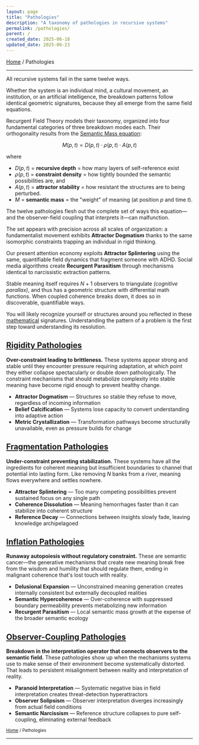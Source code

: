 ```yaml
---
layout: page
title: "Pathologies"
description: "A taxonomy of pathologies in recursive systems"
permalink: /pathologies/
parent: /
created_date: 2025-06-18
updated_date: 2025-06-23
---
```


[Home](/) / Pathologies

---

All recursive systems fail in the same twelve ways.

Whether the system is an individual mind, a cultural movement, an institution, or an artificial intelligence, the breakdown patterns follow identical geometric signatures, because they all emerge from the same field equations.

Recurgent Field Theory models their taxonomy, organized into four fundamental categories of three breakdown modes each. Their orthogonality results from the [Semantic Mass equation](/math/05-semantic-mass/):

$$M(p,t) = D(p,t) \cdot \rho(p,t) \cdot A(p,t)$$

where
- $D(p,t)$ = **recursive depth** = how many layers of self-reference exist
- $\rho(p,t)$ = **constraint density** = how tightly bounded the semantic possibilities are, and 
- $A(p,t)$ = **attractor stability** = how resistant the structures are to being perturbed. 
- $M$ = **semantic mass** = the "weight" of meaning (at position $p$ and time $t$).

The twelve pathologies flesh out the complete set of ways this equation—and the observer-field coupling that interprets it—can malfunction.

The set appears with precision across all scales of organization: a fundamentalist movement exhibits **Attractor Dogmatism** thanks to the same isomorphic constraints trapping an individual in rigid thinking.

Our present attention economy exploits **Attractor Splintering** using the same, quantifiable field dynamics that fragment someone with ADHD. Social media algorithms create **Recurgent Parasitism** through mechanisms identical to narcissistic extraction patterns.

Stable meaning itself requires $N+1$ observers to triangulate *(cognitive parallax)*, and thus has a geometric structure with differential math functions. When coupled coherence breaks down, it does so in discoverable, quantifiable ways.

You will likely recognize yourself or structures around you reflected in these <u>mathematical</u> signatures. Understanding the pattern of a problem is the first step toward understanding its resolution.

## [Rigidity Pathologies](/pathologies/rigidity/)

**Over-constraint leading to brittleness.** These systems appear strong and stable until they encounter pressure requiring adaptation, at which point they either collapse spectacularly or double down pathologically. The constraint mechanisms that should metabolize complexity into stable meaning have become rigid enough to prevent healthy change.

- **Attractor Dogmatism** — Structures so stable they refuse to move, regardless of incoming information
- **Belief Calcification** — Systems lose capacity to convert understanding into adaptive action
- **Metric Crystallization** — Transformation pathways become structurally unavailable, even as pressure builds for change

## [Fragmentation Pathologies](/pathologies/fragmentation/)

**Under-constraint preventing stabilization.** These systems have all the ingredients for coherent meaning but insufficient boundaries to channel that potential into lasting form. Like removing $N$ banks from a river, meaning flows everywhere and settles nowhere.

- **Attractor Splintering** — Too many competing possibilities prevent sustained focus on any single path
- **Coherence Dissolution** — Meaning hemorrhages faster than it can stabilize into coherent structure
- **Reference Decay** — Connections between insights slowly fade, leaving knowledge archipelagoed

## [Inflation Pathologies](/pathologies/inflation/)

**Runaway autopoiesis without regulatory constraint.** These are semantic cancer—the generative mechanisms that create new meaning break free from the wisdom and humility that should regulate them, ending in malignant coherence that's lost touch with reality.

- **Delusional Expansion** — Unconstrained meaning generation creates internally consistent but externally decoupled realities
- **Semantic Hypercoherence** — Over-coherence with suppressed boundary permeability prevents metabolizing new information
- **Recurgent Parasitism** — Local semantic mass growth at the expense of the broader semantic ecology

## [Observer-Coupling Pathologies](/pathologies/observer-coupling/)

**Breakdown in the interpretation operator that connects observers to the semantic field.** These pathologies show up when the mechanisms systems use to make sense of their environment become systematically distorted. That leads to persistent misalignment between reality and interpretation of reality.

- **Paranoid Interpretation** — Systematic negative bias in field interpretation creates threat-detection hyperattractors
- **Observer Solipsism** — Observer interpretation diverges increasingly from actual field conditions
- **Semantic Narcissism** — Reference structure collapses to pure self-coupling, eliminating external feedback

<small>[Home](/) / Pathologies</small>

---